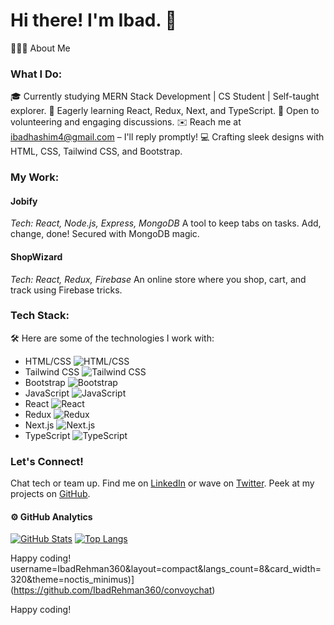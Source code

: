 # Hi there! I'm Ibad. 👋

👨🏻‍💻  About Me

### What I Do:

🎓 Currently studying MERN Stack Development | CS Student | Self-taught explorer.
🌱 Eagerly learning React, Redux, Next, and TypeScript.
💬 Open to volunteering and engaging discussions.
✉️ Reach me at ibadhashim4@gmail.com – I'll reply promptly!
💻 Crafting sleek designs with HTML, CSS, Tailwind CSS, and Bootstrap.

### My Work:
#### Jobify
*Tech: React, Node.js, Express, MongoDB*
A tool to keep tabs on tasks. Add, change, done! Secured with MongoDB magic.

#### ShopWizard
*Tech: React, Redux, Firebase*
An online store where you shop, cart, and track using Firebase tricks.

### Tech Stack:
🛠  Here are some of the technologies I work with:

- HTML/CSS ![HTML/CSS](https://img.icons8.com/color/48/000000/html-5--v1.png)
- Tailwind CSS ![Tailwind CSS](https://img.icons8.com/color/48/000000/tailwind-css-logo.png)
- Bootstrap ![Bootstrap](https://img.icons8.com/color/48/000000/bootstrap.png)
- JavaScript ![JavaScript](https://img.icons8.com/color/48/000000/javascript--v1.png)
- React ![React](https://img.icons8.com/color/48/000000/react-native.png)
- Redux ![Redux](https://img.icons8.com/color/48/000000/redux.png)
- Next.js ![Next.js](https://img.icons8.com/color/48/000000/nextjs.png)
- TypeScript ![TypeScript](https://img.icons8.com/color/48/000000/typescript.png)

### Let's Connect!

Chat tech or team up. Find me on [LinkedIn](https://www.linkedin.com/in/ibadhashim) or wave on [Twitter](https://twitter.com/ibad_dev). Peek at my projects on [GitHub](https://github.com/ibadhashim).

#### ⚙️  GitHub Analytics

[![GitHub Stats](https://github-readme-stats.vercel.app/api?username=IbadRehman360&theme=noctis_minimus)](https://github.com/IbadRehman360/github-readme-stats)
[![Top Langs](https://github-readme-stats.vercel.app/api/top-langs?username=IbadRehman360&layout=compact&langs_count=8&card_width=320&theme=noctis_minimus)](https://github.com/IbadRehman360/convoychat)

Happy coding!
username=IbadRehman360&layout=compact&langs_count=8&card_width=320&theme=noctis_minimus)](https://github.com/IbadRehman360/convoychat)

Happy coding!

